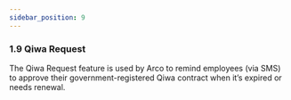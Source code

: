 ```yaml
---
sidebar_position: 9
---
```

### 1.9 Qiwa Request

The Qiwa Request feature is used by Arco to remind employees (via SMS) to approve their government-registered Qiwa contract when it’s expired or needs renewal.